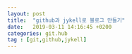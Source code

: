 ```yaml
---
layout: post
title:  "github과 jykell로 블로그 만들기"
date:   2019-03-11 14:16:45 +0200
categories: git.hub
tag : [git,github,jykell]
---
```

